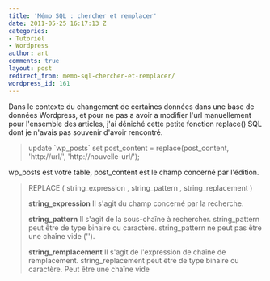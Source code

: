 ```yaml
---
title: 'Mémo SQL : chercher et remplacer'
date: 2011-05-25 16:17:13 Z
categories:
- Tutoriel
- Wordpress
author: art
comments: true
layout: post
redirect_from: memo-sql-chercher-et-remplacer/
wordpress_id: 161
---
```


Dans le contexte du changement de certaines données dans une base de données Wordpress, et pour ne pas a avoir a modifier l'url manuellement pour l'ensemble des articles, j'ai déniché cette petite fonction replace() SQL dont je n'avais pas souvenir d'avoir rencontré.


<blockquote>
update `wp_posts`  set post_content = replace(post_content, 'http://url/', 'http://nouvelle-url/');
</blockquote>


wp_posts est votre table, post_content est le champ concerné par l'édition.


<blockquote>
REPLACE ( string_expression , string_pattern , string_replacement )

**string_expression**
Il s'agit du champ concerné par la recherche.

**string_pattern**
Il s'agit de la sous-chaîne à rechercher. string_pattern peut être de type binaire ou caractère. string_pattern ne peut pas être une chaîne vide ('').

**string_remplacement**
Il s'agit de l'expression de chaîne de remplacement. string_replacement peut être de type binaire ou caractère. Peut être une chaîne vide
</blockquote>
